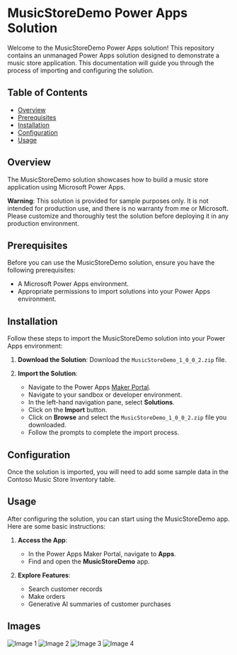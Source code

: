 # MusicStoreDemo Power Apps Solution

Welcome to the MusicStoreDemo Power Apps solution! This repository contains an unmanaged Power Apps solution designed to demonstrate a music store application. This documentation will guide you through the process of importing and configuring the solution.

## Table of Contents

- [Overview](#overview)
- [Prerequisites](#prerequisites)
- [Installation](#installation)
- [Configuration](#configuration)
- [Usage](#usage)

## Overview

The MusicStoreDemo solution showcases how to build a music store application using Microsoft Power Apps.

**Warning**: This solution is provided for sample purposes only. It is not intended for production use, and there is no warranty from me or Microsoft. Please customize and thoroughly test the solution before deploying it in any production environment.

## Prerequisites

Before you can use the MusicStoreDemo solution, ensure you have the following prerequisites:

- A Microsoft Power Apps environment.
- Appropriate permissions to import solutions into your Power Apps environment.

## Installation

Follow these steps to import the MusicStoreDemo solution into your Power Apps environment:

1. **Download the Solution**: Download the `MusicStoreDemo_1_0_0_2.zip` file.

2. **Import the Solution**:
   - Navigate to the Power Apps [Maker Portal](https://make.powerapps.com/).
   - Navigate to your sandbox or developer environment.
   - In the left-hand navigation pane, select **Solutions**.
   - Click on the **Import** button.
   - Click on **Browse** and select the `MusicStoreDemo_1_0_0_2.zip` file you downloaded.
   - Follow the prompts to complete the import process.

## Configuration

Once the solution is imported, you will need to add some sample data in the Contoso Music Store Inventory table.

## Usage

After configuring the solution, you can start using the MusicStoreDemo app. Here are some basic instructions:

1. **Access the App**:
   - In the Power Apps Maker Portal, navigate to **Apps**.
   - Find and open the **MusicStoreDemo** app.

2. **Explore Features**:
   - Search customer records
   - Make orders
   - Generative AI summaries of customer purchases
  
## Images

![Image 1](https://i.postimg.cc/MX2BZbm9/temp-Image-XSi-So8.avif)
![Image 2](https://i.postimg.cc/Y24y9rxF/temp-Image-Ix-Ee-Ps.avif)
![Image 3](https://i.postimg.cc/7Y0s3KdY/temp-Imageani9d5.avif)
![Image 4](https://i.postimg.cc/G3ZgTWM5/temp-Image-H1-Vnr-C.avif)
